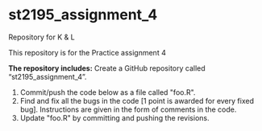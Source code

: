 # st2195_assignment_4
 Repository for K & L

This repository is for the Practice assignment 4

**The repository includes:**
Create a GitHub repository called “st2195_assignment_4”.
1. Commit/push the code below as a file called "foo.R".
2. Find and fix all the bugs in the code [1 point is awarded for every fixed bug].
Instructions are given in the form of comments in the code.
3. Update "foo.R" by committing and pushing the revisions.
